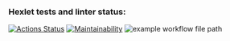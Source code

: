 ### Hexlet tests and linter status:
[![Actions Status](https://github.com/5ivecms/frontend-project-lvl1/workflows/hexlet-check/badge.svg)](https://github.com/5ivecms/frontend-project-lvl1/actions)
[![Maintainability](https://api.codeclimate.com/v1/badges/a99a88d28ad37a79dbf6/maintainability)](https://codeclimate.com/github/codeclimate/codeclimate/maintainability)
![example workflow file path](https://github.com/actions/eslint/workflows/.github/workflows/eslint.yml/badge.svg)